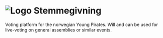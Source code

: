 ![Logo](http://ungepirater.no/img/Logo_ungPIR_fullFarge.svg) Stemmegivning
=============

Voting platform for the norwegian Young Pirates. Will and can be used for live-voting on general assemblies or similar events.

